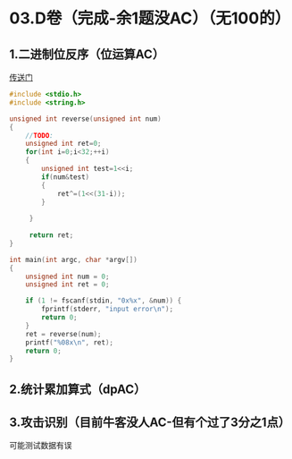 

# 03.D卷（完成-余1题没AC）（无100的）

## 1.二进制位反序（位运算AC）

[传送门](https://www.nowcoder.com/questionTerminal/b6454cc72a4e4d178b76e31d319dff2d)

```cpp
#include <stdio.h>
#include <string.h>

unsigned int reverse(unsigned int num)
{
    //TODO:
    unsigned int ret=0;
	for(int i=0;i<32;++i)
	{
		unsigned int test=1<<i;
		if(num&test)
		{
			ret^=(1<<(31-i));
		}
		
	 } 
	 
	 return ret;
}

int main(int argc, char *argv[])
{
    unsigned int num = 0;
    unsigned int ret = 0;

    if (1 != fscanf(stdin, "0x%x", &num)) {
        fprintf(stderr, "input error\n");
        return 0;
    }
    ret = reverse(num);
    printf("%08x\n", ret);
    return 0;
}

```

## 2.统计累加算式（dpAC）



## 3.攻击识别（目前牛客没人AC-但有个过了3分之1点）

可能测试数据有误